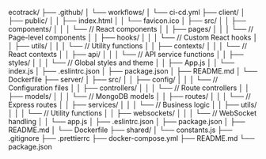ecotrack/
├── .github/
│   └── workflows/
│       └── ci-cd.yml
├── client/
│   ├── public/
│   │   ├── index.html
│   │   └── favicon.ico
│   ├── src/
│   │   ├── components/
│   │   │   └── // React components
│   │   ├── pages/
│   │   │   └── // Page-level components
│   │   ├── hooks/
│   │   │   └── // Custom React hooks
│   │   ├── utils/
│   │   │   └── // Utility functions
│   │   ├── contexts/
│   │   │   └── // React contexts
│   │   ├── api/
│   │   │   └── // API service functions
│   │   ├── styles/
│   │   │   └── // Global styles and theme
│   │   ├── App.js
│   │   └── index.js
│   ├── .eslintrc.json
│   ├── package.json
│   ├── README.md
│   └── Dockerfile
├── server/
│   ├── src/
│   │   ├── config/
│   │   │   └── // Configuration files
│   │   ├── controllers/
│   │   │   └── // Route controllers
│   │   ├── models/
│   │   │   └── // MongoDB models
│   │   ├── routes/
│   │   │   └── // Express routes
│   │   ├── services/
│   │   │   └── // Business logic
│   │   ├── utils/
│   │   │   └── // Utility functions
│   │   ├── websockets/
│   │   │   └── // WebSocket handling
│   │   └── app.js
│   ├── .eslintrc.json
│   ├── package.json
│   ├── README.md
│   └── Dockerfile
├── shared/
│   └── constants.js
├── .gitignore
├── .prettierrc
├── docker-compose.yml
├── README.md
└── package.json



